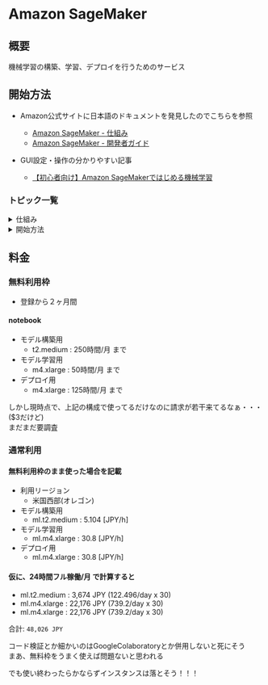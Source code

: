 # Amazon SageMaker

## 概要
機械学習の構築、学習、デプロイを行うためのサービス


## 開始方法
- Amazon公式サイトに日本語のドキュメントを発見したのでこちらを参照
  - [Amazon SageMaker - 仕組み](https://docs.aws.amazon.com/ja_jp/sagemaker/latest/dg/how-it-works.html)
  - [Amazon SageMaker - 開発者ガイド](https://docs.aws.amazon.com/ja_jp/sagemaker/latest/dg/gs.html)

- GUI設定・操作の分かりやすい記事
  - [【初心者向け】Amazon SageMakerではじめる機械学習 ](https://dev.classmethod.jp/machine-learning/getting-started-with-amazon-sagemaker/)

### トピック一覧
<details>
<summary>仕組み</summary>
- 1. Amazon SageMaker による機械学習<br>
- 2. Amazon SageMaker によるモデルのトレーニング<br>
- 3. Amazon SageMaker ホスティングサービスでモデルをデプロイする<br>
- 4. Amazon SageMaker ノートブックインスタンスを使用したデータの確認と前処理<br>
- 5. 機械学習モデルの検証<br>
- 6. Amazon SageMaker プログラミングモデル<br>
</details>
<details>
<summary>開始方法</summary>
- 1. セットアップ<br>
　- 1.1. AWS アカウントおよび管理ユーザーを作成する<br>
　　- 1.1.1. AWS アカウントの作成<br>
　　- 1.1.2. IAM 管理ユーザーの作成とサインイン<br>
　- 1.2. S3バケットを作成する<br>
- 2. Amazon SageMaker ノートブックインスタンスの作成<br>
- 3. 組み込みのアルゴリズムでモデルをトレーニングし、デプロイする<br>
　- 3.1. Juypter ノートブックを作成し、変数を初期化する<br>
　- 3.2. トレーニングデータをダウンロード、調査、および変換する<br>
　- 3.3. モデルをトレーニングする<br>
　- 3.4. Amazon SageMaker ホスティングサービスにモデルをデプロイする<br>
　- 3.5. モデルを検証する<br>
- 4. クリーンアップする<br>
- 5. 追加の考慮事項: インターネット接続アプリケーションへの Amazon SageMaker エンドポイントの結合
</details>


## 料金
### 無料利用枠
- 登録から２ヶ月間

#### notebook
- モデル構築用
  - t2.medium : 250時間/月 まで
- モデル学習用
  - m4.xlarge : 50時間/月 まで
- デプロイ用
  - m4.xlarge : 125時間/月 まで

しかし現時点で、上記の構成で使ってるだけなのに請求が若干来てるなぁ・・・($3だけど)  
まだまだ要調査

### 通常利用
#### 無料利用枠のまま使った場合を記載
- 利用リージョン
  - 米国西部(オレゴン)
- モデル構築用
  - ml.t2.medium : 5.104 [JPY/h]
- モデル学習用
  - ml.m4.xlarge : 30.8 [JPY/h]
- デプロイ用
  - ml.m4.xlarge : 30.8 [JPY/h]

#### 仮に、24時間フル稼働/月 で計算すると
- ml.t2.medium : 3,674  JPY (122.496/day x 30)
- ml.m4.xlarge : 22,176 JPY (739.2/day x 30)
- ml.m4.xlarge : 22,176 JPY (739.2/day x 30)

合計: `48,026 JPY`

コード検証とか細かいのはGoogleColaboratoryとか併用しないと死にそう  
まあ、無料枠をうまく使えば問題ないと思われる  
  
でも使い終わったらかならずインスタンスは落とそう！！！  

